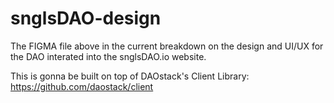 # snglsDAO-design

The FIGMA file above in the current breakdown on the design and UI/UX for the DAO interated into the snglsDAO.io website.

This is gonna be built on top of DAOstack's Client Library: https://github.com/daostack/client

